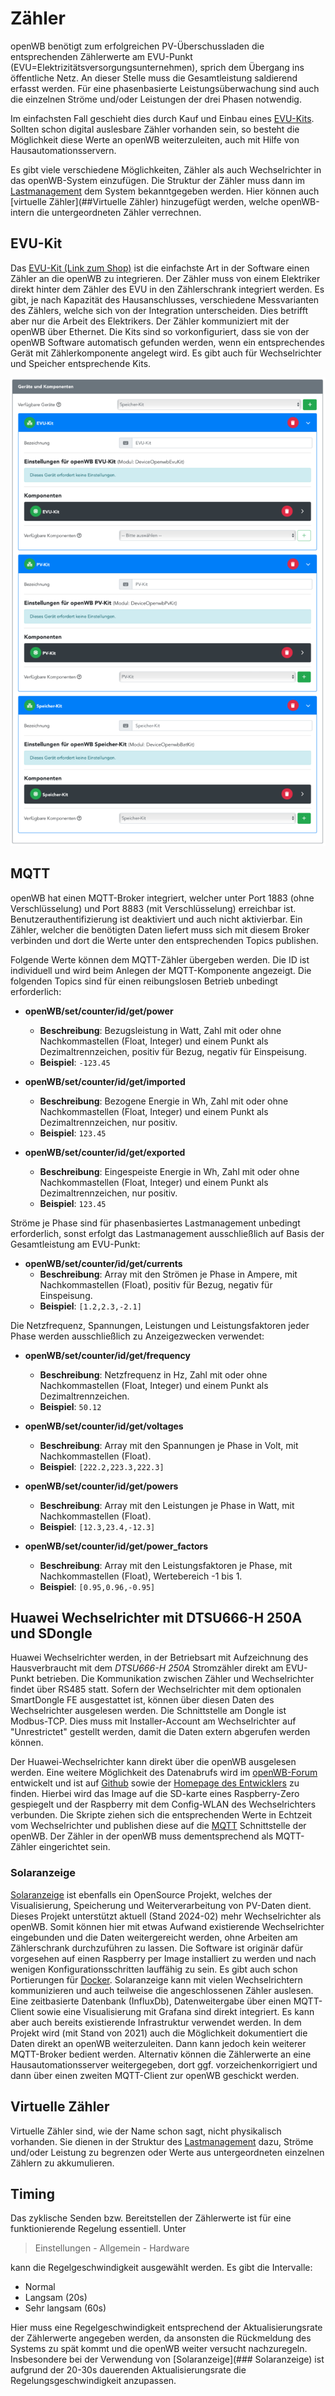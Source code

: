 
# Zähler

openWB benötigt zum erfolgreichen PV-Überschussladen die entsprechenden Zählerwerte am EVU-Punkt (EVU=Elektrizitätsversorgungsunternehmen), sprich dem Übergang ins öffentliche Netz. An dieser Stelle muss die Gesamtleistung saldierend erfasst werden. Für eine phasenbasierte Leistungsüberwachung sind auch die einzelnen Ströme und/oder Leistungen der drei Phasen notwendig.

Im einfachsten Fall geschieht dies durch Kauf und Einbau eines [EVU-Kits](##EVU-Kit). Sollten schon digital auslesbare Zähler vorhanden sein, so besteht die Möglichkeit diese Werte an openWB weiterzuleiten, auch mit Hilfe von Hausautomationsservern.

Es gibt viele verschiedene Möglichkeiten, Zähler als auch Wechselrichter in das openWB-System einzufügen.  Die Struktur der Zähler muss dann im  [Lastmanagement](https://github.com/openWB/core/wiki/Lastmanagement-und-kaskadierte-Zähler) dem System bekanntgegeben werden. Hier können auch [virtuelle Zähler](##Virtuelle Zähler)  hinzugefügt werden, welche openWB-intern die untergeordneten Zähler verrechnen.


## EVU-Kit

Das [EVU-Kit (Link zum Shop)](https://openwb.de/shop/?product=openwb-evu-kit) ist die einfachste Art in der Software einen Zähler an die openWB zu integrieren. Der Zähler muss von einem Elektriker direkt hinter dem Zähler des EVU in den Zählerschrank integriert werden. Es gibt, je nach Kapazität des Hausanschlusses, verschiedene Messvarianten des Zählers, welche sich von der Integration unterscheiden. Dies betrifft aber nur die Arbeit des Elektrikers.
Der Zähler kommuniziert mit der openWB über Ethernet. Die Kits sind so vorkonfiguriert, dass sie von der openWB Software automatisch gefunden werden, wenn ein entsprechendes Gerät mit Zählerkomponente angelegt wird. Es gibt auch für Wechselrichter und Speicher entsprechende Kits.

![EVU-Kit](pictures/EVU-PV-Speicher-Kit-689x1024.png)

## MQTT

openWB hat einen MQTT-Broker integriert, welcher unter Port 1883 (ohne Verschlüsselung) und Port 8883 (mit Verschlüsselung) erreichbar ist. Benutzerauthentifizierung ist deaktiviert und auch nicht aktivierbar. Ein Zähler, welcher die benötigten Daten liefert muss sich mit diesem Broker verbinden und dort die Werte unter den entsprechenden Topics publishen.

Folgende Werte können dem MQTT-Zähler übergeben werden. Die ID ist individuell und wird beim Anlegen der MQTT-Komponente angezeigt.
Die folgenden Topics sind für einen reibungslosen Betrieb unbedingt erforderlich:
- **openWB/set/counter/id/get/power**
  - **Beschreibung**: Bezugsleistung in Watt, Zahl mit oder ohne Nachkommastellen (Float, Integer) und einem Punkt als Dezimaltrennzeichen, positiv für Bezug, negativ für Einspeisung.
  - **Beispiel**: `-123.45`

- **openWB/set/counter/id/get/imported**
  - **Beschreibung**: Bezogene Energie in Wh, Zahl mit oder ohne Nachkommastellen (Float, Integer) und einem Punkt als Dezimaltrennzeichen, nur positiv.
  - **Beispiel**: `123.45`

- **openWB/set/counter/id/get/exported**
  - **Beschreibung**: Eingespeiste Energie in Wh, Zahl mit oder ohne Nachkommastellen (Float, Integer) und einem Punkt als Dezimaltrennzeichen, nur positiv.
  - **Beispiel**: `123.45`

Ströme je Phase sind für phasenbasiertes Lastmanagement unbedingt erforderlich, sonst erfolgt das Lastmanagement ausschließlich auf Basis der Gesamtleistung am EVU-Punkt:
- **openWB/set/counter/id/get/currents**
  - **Beschreibung**: Array mit den Strömen je Phase in Ampere, mit Nachkommastellen (Float), positiv für Bezug, negativ für Einspeisung.
  - **Beispiel**: `[1.2,2.3,-2.1]`

Die Netzfrequenz, Spannungen, Leistungen und Leistungsfaktoren jeder Phase werden ausschließlich zu Anzeigezwecken verwendet:
- **openWB/set/counter/id/get/frequency**
  - **Beschreibung**: Netzfrequenz in Hz, Zahl mit oder ohne Nachkommastellen (Float, Integer) und einem Punkt als Dezimaltrennzeichen.
  - **Beispiel**: `50.12`

- **openWB/set/counter/id/get/voltages**
  - **Beschreibung**: Array mit den Spannungen je Phase in Volt, mit Nachkommastellen (Float).
  - **Beispiel**: `[222.2,223.3,222.3]`

- **openWB/set/counter/id/get/powers**
  - **Beschreibung**: Array mit den Leistungen je Phase in Watt, mit Nachkommastellen (Float).
  - **Beispiel**: `[12.3,23.4,-12.3]`

- **openWB/set/counter/id/get/power_factors**
  - **Beschreibung**: Array mit den Leistungsfaktoren je Phase, mit Nachkommastellen (Float), Wertebereich -1 bis 1.
  - **Beispiel**: `[0.95,0.96,-0.95]`

## Huawei Wechselrichter mit DTSU666-H 250A und SDongle

Huawei Wechselrichter werden, in der Betriebsart mit Aufzeichnung des Hausverbraucht mit dem _DTSU666-H 250A_ Stromzähler direkt am EVU-Punkt betrieben. Die Kommunikation zwischen Zähler und Wechselrichter findet über RS485 statt. Sofern der Wechselrichter mit dem optionalen SmartDongle FE ausgestattet ist, können über diesen Daten des Wechselrichter ausgelesen werden.
Die Schnittstelle am Dongle ist Modbus-TCP. Dies muss mit Installer-Account am Wechselrichter auf "Unrestrictet" gestellt werden, damit die Daten extern abgerufen werden können.

Der Huawei-Wechselrichter kann direkt über die openWB ausgelesen werden.
Eine weitere Möglichkeit des Datenabrufs wird im [openWB-Forum](https://openwb.de/forum/viewtopic.php?t=7029) entwickelt und ist auf [Github](https://github.com/AlexanderMetzger/huawei_openwb_bridge) sowie der [Homepage des Entwicklers](https://lebensraum-wohnraum.de/openwb-kommunikation-mit-dem-huawei-wechselrichter-sun-2000/) zu finden. Hierbei wird das Image auf die SD-karte eines Raspberry-Zero gespiegelt und der Raspberry mit dem Config-WLAN des Wechselrichters verbunden. Die Skripte ziehen sich die entsprechenden Werte in Echtzeit vom Wechselrichter und publishen diese auf die [MQTT](#MQTT) Schnittstelle der openWB. Der Zähler in der openWB muss dementsprechend als MQTT-Zähler eingerichtet sein.

### Solaranzeige

[Solaranzeige](https://solaranzeige.de)  ist ebenfalls ein OpenSource Projekt, welches der Visualisierung, Speicherung und Weiterverarbeitung von PV-Daten dient. 
Dieses Projekt unterstützt aktuell (Stand 2024-02) mehr Wechselrichter als openWB. Somit können hier mit etwas Aufwand existierende Wechselrichter eingebunden und die Daten weitergereicht werden, ohne Arbeiten am Zählerschrank durchzuführen zu lassen. 
Die Software ist originär dafür vorgesehen auf einen Raspberry per Image installiert zu werden und nach wenigen Konfigurationsschritten lauffähig zu sein. Es gibt auch schon Portierungen für [Docker](https://github.com/DeBaschdi/docker.solaranzeige).
Solaranzeige kann mit vielen Wechselrichtern kommunizieren und auch teilweise die angeschlossenen Zähler auslesen. Eine zeitbasierte Datenbank (InfluxDb), Datenweitergabe über einen MQTT-Client sowie eine Visualisierung mit Grafana sind direkt integriert. Es kann aber auch bereits existierende Infrastruktur verwendet werden.
In dem Projekt wird (mit Stand von 2021) auch die Möglichkeit dokumentiert die Daten direkt an openWB weiterzuleiten. Dann kann jedoch kein weiterer MQTT-Broker bedient werden.
Alternativ können die Zählerwerte an eine Hausautomationsserver weitergegeben, dort ggf. vorzeichenkorrigiert und dann über einen zweiten MQTT-Client zur openWB geschickt werden. 

## Virtuelle Zähler

Virtuelle Zähler sind, wie der Name schon sagt, nicht physikalisch vorhanden. Sie dienen in der Struktur des [Lastmanagement](https://github.com/openWB/core/wiki/Lastmanagement-und-kaskadierte-Zähler) dazu, Ströme und/oder Leistung zu begrenzen oder Werte aus untergeordneten einzelnen Zählern zu akkumulieren. 

## Timing
Das zyklische Senden bzw. Bereitstellen der Zählerwerte ist für eine funktionierende Regelung essentiell. Unter 

> Einstellungen - Allgemein - Hardware

kann die Regelgeschwindigkeit ausgewählt werden. Es gibt die Intervalle:
 - Normal
 - Langsam (20s)
 - Sehr langsam (60s)

Hier muss eine Regelgeschwindigkeit entsprechend der Aktualisierungsrate der Zählerwerte angegeben werden, da ansonsten die Rückmeldung des Systems zu spät kommt und die openWB weiter versucht nachzuregeln. 
Insbesondere bei der Verwendung von [Solaranzeige](### Solaranzeige) ist aufgrund der 20-30s dauerenden Aktualisierungsrate die Regelungsgeschwindigkeit anzupassen. 

